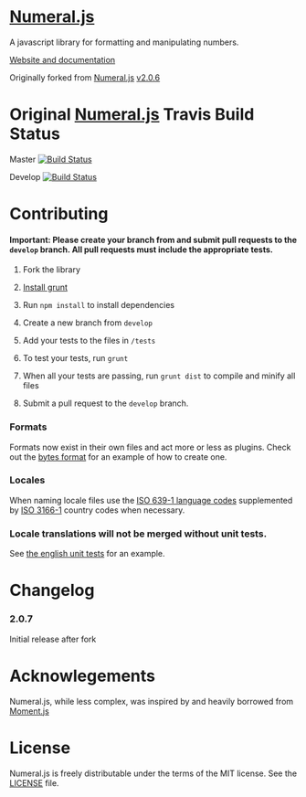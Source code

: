 # [Numeral.js](http://numeraljs.com/)

A javascript library for formatting and manipulating numbers.

[Website and documentation](http://numeraljs.com/)

Originally forked from [Numeral.js](https://github.com/adamwdraper/Numeral-js) [v2.0.6](https://github.com/adamwdraper/Numeral-js/commit/7de892ffb438af6e63b9c4f6aff0c9bc3932f09f)

# Original [Numeral.js](http://numeraljs.com/) Travis Build Status

Master [![Build Status](https://api.travis-ci.org/adamwdraper/Numeral-js.svg)](https://travis-ci.org/adamwdraper/Numeral-js)

Develop [![Build Status](https://travis-ci.org/adamwdraper/Numeral-js.svg?branch=develop)](https://travis-ci.org/adamwdraper/Numeral-js)

# Contributing

#### Important: Please create your branch from and submit pull requests to the `develop` branch. All pull requests must include the appropriate tests.

1. Fork the library

2. [Install grunt](http://gruntjs.com/getting-started#installing-the-cli)

3. Run `npm install` to install dependencies

4. Create a new branch from `develop`

5. Add your tests to the files in `/tests`

6. To test your tests, run `grunt`

7. When all your tests are passing, run `grunt dist` to compile and minify all files

8. Submit a pull request to the `develop` branch.

### Formats

Formats now exist in their own files and act more or less as plugins. Check out the [bytes format](https://github.com/Eric24/Numeral-js/blob/master/src/formats/bytes.js) for an example of how to create one.

### Locales

When naming locale files use the [ISO 639-1 language codes](http://en.wikipedia.org/wiki/List_of_ISO_639-1_codes) supplemented by [ISO 3166-1](http://en.wikipedia.org/wiki/ISO_3166-1_alpha-2) country codes when necessary.

### Locale translations will not be merged without unit tests.

See [the english unit tests](https://github.com/Eric24/Numeral-js/blob/master/tests/locales/en-gb.js) for an example.

# Changelog

### 2.0.7

Initial release after fork

# Acknowlegements

Numeral.js, while less complex, was inspired by and heavily borrowed from [Moment.js](http://momentjs.com)

# License

Numeral.js is freely distributable under the terms of the MIT license. See the [LICENSE](https://github.com/Eric24/Numeral-js/blob/master/LICENSE) file.
